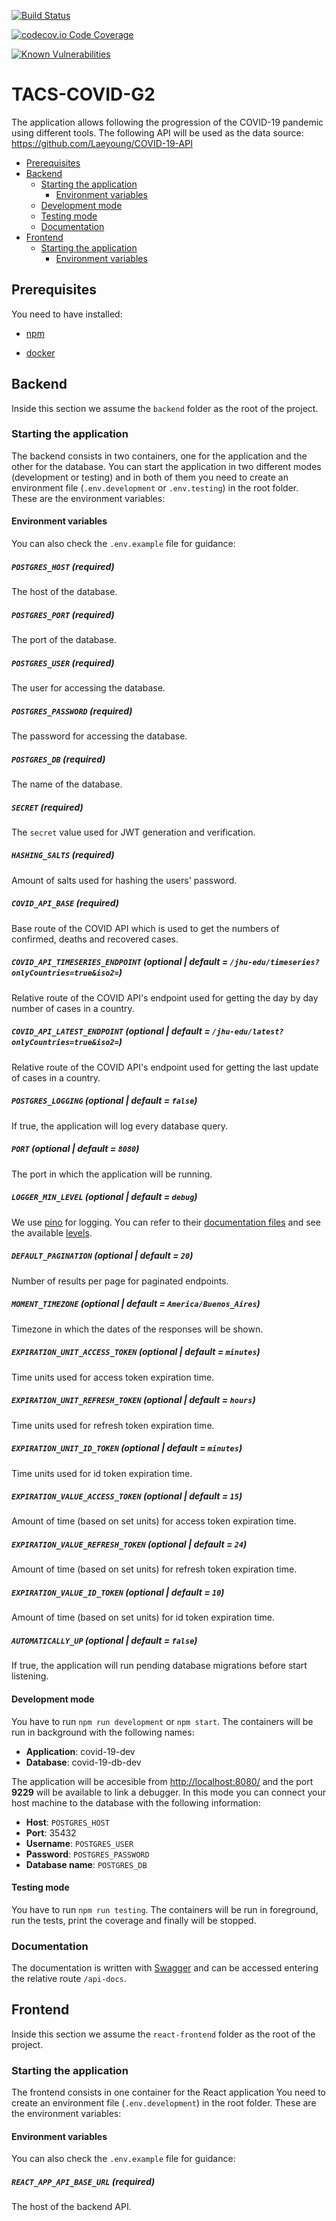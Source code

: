 
[![Build Status](https://travis-ci.org/molinajulian/TACS-COVID-G2.png?branch=master)](https://travis-ci.org/molinajulian/TACS-COVID-G2)

[![codecov.io Code Coverage](https://img.shields.io/codecov/c/github/molinajulian/TACS-COVID-G2.svg)](https://codecov.io/github/molinajulian/TACS-COVID-G2?branch=master) 

[![Known Vulnerabilities](https://snyk.io/test/github/molinajulian/TACS-COVID-G2/badge.svg?targetFile=backend/package.json)](https://snyk.io/test/github/molinajulian/TACS-COVID-G2?targetFile=backend/package.json)

# TACS-COVID-G2

The application allows following the progression of the COVID-19 pandemic using different tools. The following API will be used as the data source: https://github.com/Laeyoung/COVID-19-API


* [Prerequisites](#prerequisites)
* [Backend](#backend)
    * [Starting the application](#starting-be)
        * [Environment variables](#environment-be)
    * [Development mode](#development)
    * [Testing mode](#testing)
    * [Documentation](#documentation)
* [Frontend](#frontend)
    * [Starting the application](#starting-fe)
        * [Environment variables](#environment-fe)

<a id="prerequisites"></a>
## Prerequisites

You need to have installed:

* [npm](https://www.npmjs.com/get-npm)

* [docker](https://www.docker.com/products/docker-desktop)

<a id="backend"></a>
## Backend
Inside this section we assume the `backend` folder as the root of the project.

<a id="starting-be"></a>
### Starting the application

The backend consists in two containers, one for the application and the other for the database. You can start the application in two different modes (development or testing) and in both of them you need to create an environment file (`.env.development` or `.env.testing`) in the root folder. These are the environment variables:

<a id="environment-be"></a>
#### Environment variables
You can also check the `.env.example` file for guidance:
##### `POSTGRES_HOST` (required)
The host of the database.
##### `POSTGRES_PORT` (required)
The port of the database.
##### `POSTGRES_USER` (required)
The user for accessing the database.
##### `POSTGRES_PASSWORD` (required)
The password for accessing the database.
##### `POSTGRES_DB` (required)
The name of the database.
##### `SECRET` (required)
The `secret` value used for JWT generation and verification.
##### `HASHING_SALTS` (required)
Amount of salts used for hashing the users' password.
##### `COVID_API_BASE` (required)
Base route of the COVID API which is used to get the numbers of confirmed, deaths and recovered cases.
##### `COVID_API_TIMESERIES_ENDPOINT` (optional | default = `/jhu-edu/timeseries?onlyCountries=true&iso2=`)
Relative route of the COVID API's endpoint used for getting the day by day number of cases in a country.
##### `COVID_API_LATEST_ENDPOINT` (optional | default = `/jhu-edu/latest?onlyCountries=true&iso2=`)
Relative route of the COVID API's endpoint used for getting the last update of cases in a country.
##### `POSTGRES_LOGGING` (optional | default = `false`)
If true, the application will log every database query.
##### `PORT` (optional | default = `8080`)
The port in which the application will be running.
##### `LOGGER_MIN_LEVEL` (optional | default = `debug`)
We use [pino](https://github.com/pinojs/pino) for logging. You can refer to their [documentation files](https://github.com/pinojs/pino/tree/master/docs) and see the available [levels](https://github.com/pinojs/pino/blob/master/docs/api.md#levels).
##### `DEFAULT_PAGINATION` (optional | default = `20`)
Number of results per page for paginated endpoints.
##### `MOMENT_TIMEZONE` (optional | default = `America/Buenos_Aires`)
Timezone in which the dates of the responses will be shown.
##### `EXPIRATION_UNIT_ACCESS_TOKEN` (optional | default = `minutes`)
Time units used for access token expiration time.
##### `EXPIRATION_UNIT_REFRESH_TOKEN` (optional | default = `hours`)
Time units used for refresh token expiration time.
##### `EXPIRATION_UNIT_ID_TOKEN` (optional | default = `minutes`)
Time units used for id token expiration time.
##### `EXPIRATION_VALUE_ACCESS_TOKEN` (optional | default = `15`)
Amount of time (based on set units) for access token expiration time.
##### `EXPIRATION_VALUE_REFRESH_TOKEN` (optional | default = `24`)
Amount of time (based on set units) for refresh token expiration time.
##### `EXPIRATION_VALUE_ID_TOKEN` (optional | default = `10`)
Amount of time (based on set units) for id token expiration time.
##### `AUTOMATICALLY_UP` (optional | default = `false`)
If true, the application will run pending database migrations before start listening.

<a id="development"></a>
 #### Development mode
 
You have to run `npm run development` or `npm start`.
The containers will be run in background with the following names:

 - **Application**: covid-19-dev
 - **Database**: covid-19-db-dev

The application will be accesible from [http://localhost:8080/](http://localhost:8080/) and the port **9229** will be available to link a debugger.
In this mode you can connect your host machine to the database with the following information:

 - **Host**: `POSTGRES_HOST`
 - **Port**: 35432
 - **Username**: `POSTGRES_USER`
 - **Password**: `POSTGRES_PASSWORD`
 - **Database name**: `POSTGRES_DB`

<a id="testing"></a>
 #### Testing mode
 
You have to run `npm run testing`.
The containers will be run in foreground, run the tests, print the coverage and finally will be stopped.

<a id="documentation"></a>
### Documentation

The documentation is written with [Swagger](https://swagger.io/) and can be accessed entering the relative route `/api-docs`.

<a id="frontend"></a>
## Frontend
Inside this section we assume the `react-frontend` folder as the root of the project.

<a id="starting-fe"></a>
### Starting the application

The frontend consists in one container for the React application You need to create an environment file (`.env.development`) in the root folder. These are the environment variables:

<a id="environment-fe"></a>
#### Environment variables
You can also check the `.env.example` file for guidance:
##### `REACT_APP_API_BASE_URL` (required)
The host of the backend API.